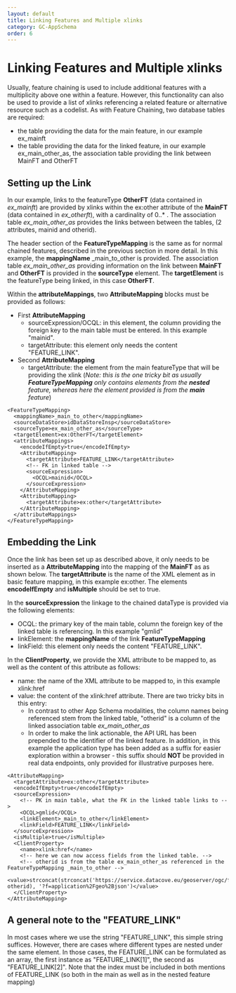 ```yaml
---
layout: default
title: Linking Features and Multiple xlinks
category: GC-AppSchema
order: 6
---
```


# Linking Features and Multiple xlinks

Usually, feature chaining is used to include additional features with a multiplicity above one within a feature. However, this functionality can also be used to provide a list of xlinks referencing a related feature or alternative resource such as a codelist. As with Feature Chaining, two database tables are required:
* the table providing the data for the main feature, in our example ex_mainft
* the table providing the data for the linked feature, in our example ex_main_other_as, the association table providing the link between MainFT and OtherFT

## Setting up the Link


In our example, links to the featureType **OtherFT** (data contained in *ex_mainft*) are provided by xlinks within the ex:other attribute of the **MainFT** (data contained in *ex_otherft*), with a cardinality of 0..* . The association table *ex_main_other_as* provides the links between between the tables, (2 attributes, mainid and otherid).

The header section of the **FeatureTypeMapping** is the same as for normal chained features, described in the previous section in more detail. In this example, the **mappingName** _main_to_other is provided. The association table *ex_main_other_as* providing information on the link between **MainFT** and **OtherFT** is provided in the **sourceType** element. The **targetElement** is the featureType being linked, in this case **OtherFT**.

Within the **attributeMappings**, two **AttributeMapping** blocks must be provided as follows:

* First **AttributeMapping**
  * sourceExpression/OCQL: in this element, the column providing the foreign key to the main table must be entered. In this example "mainid".
  * targetAttribute: this element only needs the content "FEATURE_LINK".
* Second **AttributeMapping**
  * targetAttribute: the element from the main featureType that will be providing the xlink (*Note: this is the one tricky bit as usually **FeatureTypeMapping** only contains elements from the **nested** feature, whereas here the element provided is from the **main** feature*)

```
<FeatureTypeMapping>
  <mappingName>_main_to_other</mappingName>
  <sourceDataStore>idDataStoreInsp</sourceDataStore>
  <sourceType>ex_main_other_as</sourceType>
  <targetElement>ex:OtherFT</targetElement>
  <attributeMappings>
	<encodeIfEmpty>true</encodeIfEmpty>
	<AttributeMapping>
	  <targetAttribute>FEATURE_LINK</targetAttribute>
	  <!-- FK in linked table -->
	  <sourceExpression>
		<OCQL>mainid</OCQL>
	  </sourceExpression>
	</AttributeMapping>
	<AttributeMapping>
	  <targetAttribute>ex:other</targetAttribute>
	</AttributeMapping>
  </attributeMappings>
</FeatureTypeMapping>	
```

## Embedding the Link
Once the link has been set up as described above, it only needs to be inserted as a **AttributeMapping** into the mapping of the **MainFT** as as shown below. 
The **targetAttribute** is the name of the XML element as in basic feature mapping, in this example ex:other. The elements **encodeIfEmpty** and **isMultiple** should be set to true. 

In the **sourceExpression** the linkage to the chained dataType is provided via the following elements:
* OCQL: the primary key of the main table, column the foreign key of the linked table is referencing. In this example "gmlid"
* linkElement: the **mappingName** of the link **FeatureTypeMapping**
* linkField: this element only needs the content "FEATURE_LINK".

In the **ClientProperty**, we provide the XML attribute to be mapped to, as well as the content of this attribute as follows:
* name: the name of the XML attribute to be mapped to, in this example xlink:href
* value: the content of the xlink:href attribute. There are two tricky bits in this entry:
  * In contrast to other App Schema modalities, the column names being referenced stem from the linked table, "otherid" is a column of the linked association table *ex_main_other_as*
  * In order to make the link actionable, the API URL has been prepended to the identifier of the linked feature. In addition, in this example the application type has been added as a suffix for easier exploration within a browser - this suffix should **NOT** be provided in real data endpoints, only provided for illustrative purposes here.

```
<AttributeMapping>
  <targetAttribute>ex:other</targetAttribute>
  <encodeIfEmpty>true</encodeIfEmpty>
  <sourceExpression>
    <!-- PK in main table, what the FK in the linked table links to -->
    <OCQL>gmlid</OCQL>
    <linkElement>_main_to_other</linkElement>
    <linkField>FEATURE_LINK</linkField>
  </sourceExpression>
  <isMultiple>true</isMultiple>
  <ClientProperty>
    <name>xlink:href</name>
    <!-- here we can now access fields from the linked table. -->
    <!-- otherid is from the table ex_main_other_as referenced in the FeatureTypeMapping _main_to_other -->
    <value>strconcat(strconcat('https://service.datacove.eu/geoserver/ogc/features/collections/ex:OtherFT/items/', otherid), '?f=application%2Fgeo%2Bjson')</value>
  </ClientProperty>
</AttributeMapping>					
```

## A general note to the "FEATURE_LINK"
In most cases where we use the string "FEATURE_LINK", this simple string suffices. However, there are cases where different types are nested under the same element. In those cases, the FEATURE_LINK can be formulated as an array, the first instance as "FEATURE_LINK[1]", the second as "FEATURE_LINK[2]". Note that the index must be included in both mentions of FEATURE_LINK (so both in the main as well as in the nested feature mapping)
